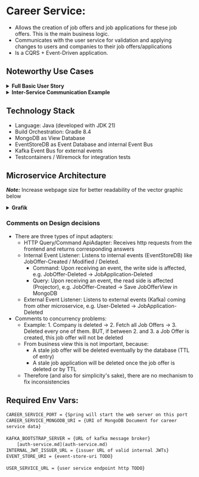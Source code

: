 # Career Service:

- Allows the creation of job offers and job applications for these job offers. This is the main business logic.
- Communicates with the user service for validation and applying changes to users and companies to their job offers/applications
- Is a CQRS + Event-Driven application.

## Noteworthy Use Cases

<details xmlns="http://www.w3.org/1999/html">

<summary><b>Full Basic User Story</b></summary>

1. Create Job Offer by company member, this will be mirrored to query side
2. User reads Job Offer and applies for it, creating a Job Application
3. Company member reads Job Application and accepts the application
4. Company member closes Job Offer and deletes it afterwards. 
   - Internally the application will mark the Job Offer stream as deleted in the Event Store
   - This deletes the Job Offer from the Query Repository, but also results in the deletion of all associated Job Applications
   - The Job Applications are marked as deleted in the Event Store and removed from the Query Repository

![Full basic use case](./figures/career-service/career-service-basic-usecase.svg)

</details>

<details xmlns="http://www.w3.org/1999/html">

<summary><b>Inter-Service Communication Example</b></summary>

1. Company gets deleted in the user-service, which sends an event to the kafka event bus
2. This event is received and every job offer with this company is fetched from the database
3. The found job offers are deleted via a JobOffer-Deletion internal event
4. This triggers the normal workflow of deleting the corresponding view and deleting all job applications of this job offer

![Registration using Basic Auth](./figures/career-service/career-service-external-event.svg)

</details>

## Technology Stack
- Language: Java (developed with JDK 21)
- Build Orchestration: Gradle 8.4
- MongoDB as View Database
- EventStoreDB as Event Database and internal Event Bus
- Kafka Event Bus for external events
- Testcontainers / Wiremock for integration tests

## Microservice Architecture

***Note:*** Increase webpage size for better readability of the vector graphic below

<details xmlns="http://www.w3.org/1999/html">

<summary><b>Grafik</b></summary>

![Career Service Microservice Architecture](./figures/career-service/career-service-architecture.svg)

</details>

### Comments on Design decisions

- There are three types of input adapters:
  - HTTP Query/Command ApiAdapter: Receives http requests from the frontend and returns corresponding answers
  - Internal Event Listener: Listens to internal events (EventStoreDB) like JobOffer-Created / Modified / Deleted.
    - Command: Upon receiving an event, the write side is affected, e.g. JobOffer-Deleted -> JobApplication-Deleted
    - Query: Upon receiving an event, the read side is affected (Projector), e.g. JobOffer-Created -> Save JobOfferView in MongoDB
  - External Event Listener: Listens to external events (Kafka) coming from other microservice, e.g. User-Deleted -> JobApplication-Deleted
- Comments to concurrency problems:
  - Example: 1. Company is deleted -> 2. Fetch all Job Offers -> 3. Deleted every one of them. BUT, if between 2. and 3. a Job Offer is created, this job offer will not be deleted
  - From business view this is not important, because:
    - A stale job offer will be deleted eventually by the database (TTL of entry)
    - A stale job application will be deleted once the job offer is deleted or by TTL
  - Therefore (and also for simplicity's sake), there are no mechanism to fix inconsistencies

## Required Env Vars:

```  
CAREER_SERVICE_PORT = {Spring will start the web server on this port
CAREER_SERVICE_MONGODB_URI = {URI of MongoDB Document for career service data}

KAFKA_BOOTSTRAP_SERVER = {URL of kafka message broker}
    [auth-service.md](auth-service.md)
INTERNAL_JWT_ISSUER_URL = {issuer URL of valid internal JWTs}
EVENT_STORE_URI = {event-store-uri TODO}

USER_SERVICE_URL = {user service endpoint http TODO}
```
